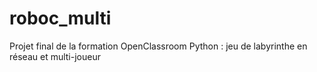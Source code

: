 # roboc_multi
Projet final de la formation OpenClassroom Python : jeu de labyrinthe en réseau et multi-joueur
